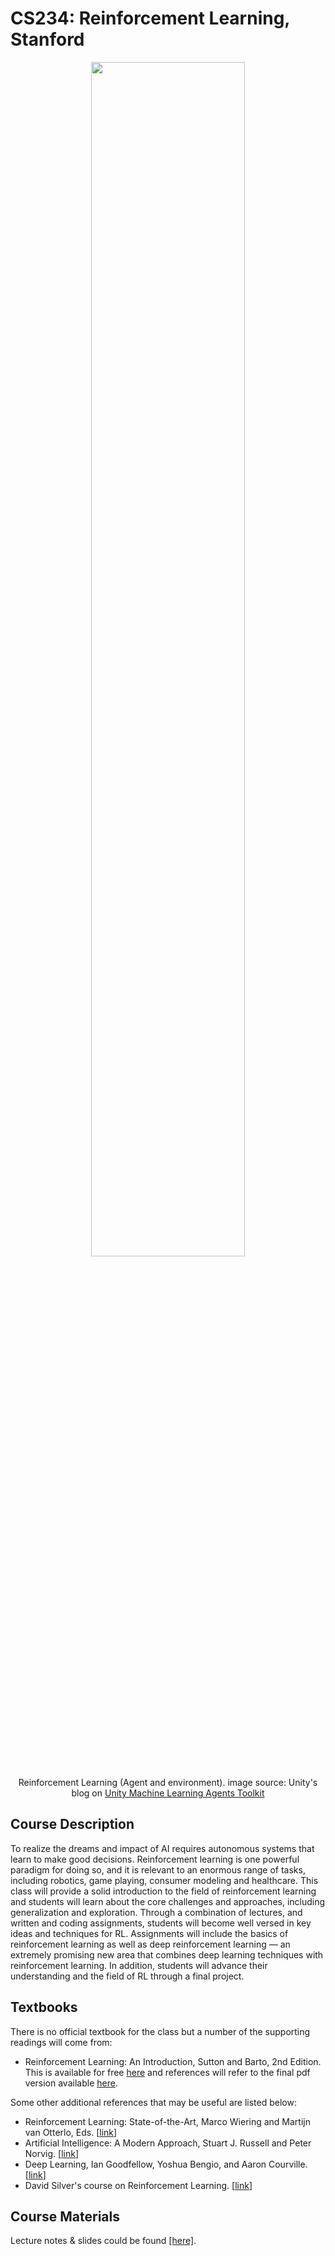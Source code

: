 # CS234: Reinforcement Learning, Stanford

<div align="center"><img src="https://blogs.unity3d.com/wp-content/uploads/2017/09/image3.png" width="70%"><p>Reinforcement Learning (Agent and environment). image source: Unity's blog on <a href="https://blogs.unity3d.com/2017/09/19/introducing-unity-machine-learning-agents/2/">Unity Machine Learning Agents Toolkit</a></p></div>


## Course Description

To realize the dreams and impact of AI requires autonomous systems that learn to make good decisions. Reinforcement learning is one powerful paradigm for doing so, and it is relevant to an enormous range of tasks, including robotics, game playing, consumer modeling and healthcare. This class will provide a solid introduction to the field of reinforcement learning and students will learn about the core challenges and approaches, including generalization and exploration. Through a combination of lectures, and written and coding assignments, students will become well versed in key ideas and techniques for RL. Assignments will include the basics of reinforcement learning as well as deep reinforcement learning — an extremely promising new area that combines deep learning techniques with reinforcement learning. In addition, students will advance their understanding and the field of RL through a final project.


## Textbooks

There is no official textbook for the class but a number of the supporting readings will come from:

- Reinforcement Learning: An Introduction, Sutton and Barto, 2nd Edition. This is available for free [here](http://incompleteideas.net/book/the-book-2nd.html) and references will refer to the final pdf version available [here](http://incompleteideas.net/book/RLbook2018.pdf).

Some other additional references that may be useful are listed below:

- Reinforcement Learning: State-of-the-Art, Marco Wiering and Martijn van Otterlo, Eds. [[link](https://link.springer.com/book/10.1007%2F978-3-642-27645-3)]
- Artificial Intelligence: A Modern Approach, Stuart J. Russell and Peter Norvig. [[link](http://aima.cs.berkeley.edu/)]
- Deep Learning, Ian Goodfellow, Yoshua Bengio, and Aaron Courville. [[link](http://www.deeplearningbook.org/)]
- David Silver's course on Reinforcement Learning. [[link](http://www0.cs.ucl.ac.uk/staff/D.Silver/web/Teaching.html)]


## Course Materials

Lecture notes & slides could be found [[here]](https://drive.google.com/open?id=1tDME7YQWuipE7WVi0QHFoLhMOvAQdWIn).